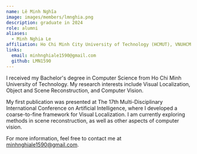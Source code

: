 ```yaml
---
name: Lê Minh Nghĩa
image: images/members/lmnghia.png
description: graduate in 2024
role: alumni
aliases:
  - Minh Nghia Le
affiliation: Ho Chi Minh City University of Technology (HCMUT), VNUHCM
links:
  email: minhnghiale1590@gmail.com
  github: LMN1590
---
```


I received my Bachelor's degree in Computer Science from Ho Chi Minh University of Technology. My research interests include Visual Localization, Object and Scene Reconstruction, and Computer Vision.

My first publication was presented at The 17th Multi-Disciplinary International Conference on Artificial Intelligence, where I developed a coarse-to-fine framework for Visual Localization. I am currently exploring methods in scene reconstruction, as well as other aspects of computer vision.

For more information, feel free to contact me at minhnghiale1590@gmail.com.
